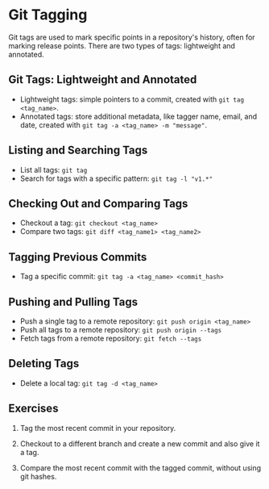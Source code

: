 # Git Tagging

Git tags are used to mark specific points in a repository's history, often for marking release points. There are two types of tags: lightweight and annotated.

## Git Tags: Lightweight and Annotated

- Lightweight tags: simple pointers to a commit, created with `git tag <tag_name>`.
- Annotated tags: store additional metadata, like tagger name, email, and date, created with `git tag -a <tag_name> -m "message"`.

## Listing and Searching Tags

- List all tags: `git tag`
- Search for tags with a specific pattern: `git tag -l "v1.*"`

## Checking Out and Comparing Tags

- Checkout a tag: `git checkout <tag_name>`
- Compare two tags: `git diff <tag_name1> <tag_name2>`

## Tagging Previous Commits

- Tag a specific commit: `git tag -a <tag_name> <commit_hash>`

## Pushing and Pulling Tags

- Push a single tag to a remote repository: `git push origin <tag_name>`
- Push all tags to a remote repository: `git push origin --tags`
- Fetch tags from a remote repository: `git fetch --tags`

## Deleting Tags

- Delete a local tag: `git tag -d <tag_name>`

## Exercises

1. Tag the most recent commit in your repository.

2. Checkout to a different branch and create a new commit and also give it a tag.

3. Compare the most recent commit with the tagged commit, without using git hashes.
